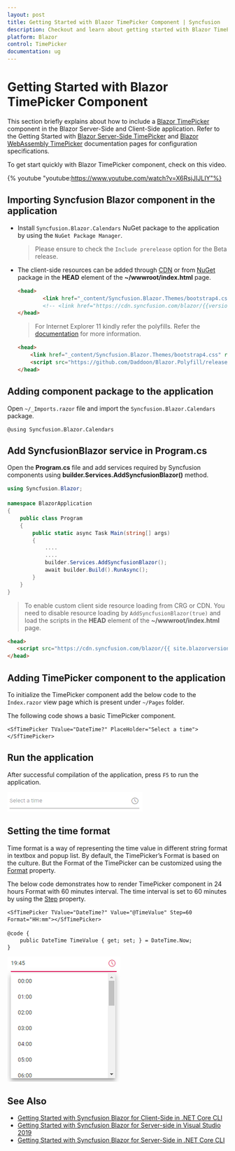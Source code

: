 ```yaml
---
layout: post
title: Getting Started with Blazor TimePicker Component | Syncfusion
description: Checkout and learn about getting started with Blazor TimePicker component of Syncfusion, and more details.
platform: Blazor
control: TimePicker
documentation: ug
---
```


# Getting Started with Blazor TimePicker Component

This section briefly explains about how to include a [Blazor TimePicker](https://www.syncfusion.com/blazor-components/blazor-timepicker) component in the Blazor Server-Side and Client-Side application. Refer to the Getting Started with [Blazor Server-Side TimePicker](../getting-started/blazor-server-side-visual-studio-2019/) and [Blazor WebAssembly TimePicker](../getting-started/blazor-webassembly-visual-studio-2019/) documentation pages for configuration specifications.

To get start quickly with Blazor TimePicker component, check on this video.

{% youtube
"youtube:https://www.youtube.com/watch?v=X6RsjJIJLIY"%}

## Importing Syncfusion Blazor component in the application

* Install `Syncfusion.Blazor.Calendars` NuGet package to the application by using the `NuGet Package Manager`.

    > Please ensure to check the `Include prerelease` option for the Beta release.

* The client-side resources can be added through [CDN](https://blazor.syncfusion.com/documentation/appearance/themes#cdn-reference) or from [NuGet](https://blazor.syncfusion.com/documentation/appearance/themes#static-web-assets) package in the  **HEAD** element of the **~/wwwroot/index.html** page.

    ```html
    <head>
            <link href="_content/Syncfusion.Blazor.Themes/bootstrap4.css" rel="stylesheet" />
            <!-- <link href="https://cdn.syncfusion.com/blazor/{{version}}/styles/{{theme}}.css" rel="stylesheet" /> -->
    </head>
    ```

    > For Internet Explorer 11 kindly refer the polyfills. Refer the [documentation](https://ej2.syncfusion.com/blazor/documentation/common/how-to/render-blazor-server-app-in-ie/) for more information.

    ```html
    <head>
        <link href="_content/Syncfusion.Blazor.Themes/bootstrap4.css" rel="stylesheet" />
        <script src="https://github.com/Daddoon/Blazor.Polyfill/releases/download/3.0.1/blazor.polyfill.min.js"></script>
    </head>
    ```

## Adding component package to the application

Open `~/_Imports.razor` file and import the `Syncfusion.Blazor.Calendars` package.

```cshtml
@using Syncfusion.Blazor.Calendars
```

## Add SyncfusionBlazor service in Program.cs

Open the **Program.cs** file and add services required by Syncfusion components using  **builder.Services.AddSyncfusionBlazor()** method.

```csharp
using Syncfusion.Blazor;

namespace BlazorApplication
{
    public class Program
    {
        public static async Task Main(string[] args)
        {
            ....
            ....
            builder.Services.AddSyncfusionBlazor();
            await builder.Build().RunAsync();
        }
    }
}
```

> To enable custom client side resource loading from CRG or CDN. You need to disable resource loading by `AddSyncfusionBlazor(true)` and load the scripts in the **HEAD** element of the **~/wwwroot/index.html** page.

 ```html
<head>
    <script src="https://cdn.syncfusion.com/blazor/{{ site.blazorversion }}/syncfusion-blazor.min.js"></script>
</head>
```

## Adding TimePicker component to the application

To initialize the TimePicker component add the below code to the `Index.razor` view page which is present under `~/Pages` folder.

The following code shows a basic TimePicker component.

```cshtml
<SfTimePicker TValue="DateTime?" PlaceHolder="Select a time"></SfTimePicker>
```

## Run the application

After successful compilation of the application, press `F5` to run the application.

![Blazor TimePicker](./images/blazor-timepicker.png)

## Setting the time format

Time format is a way of representing the time value in different string format in textbox and popup list. By default, the TimePicker’s Format is based on the culture.
But the Format of the TimePicker can be customized using the [Format](https://help.syncfusion.com/cr/blazor/Syncfusion.Blazor.Calendars.SfTimePicker-1.html#Syncfusion_Blazor_Calendars_SfTimePicker_1_Format) property.

The below code demonstrates how to render TimePicker component in 24 hours Format with 60 minutes interval. The time interval is set to 60 minutes by using the [Step](https://help.syncfusion.com/cr/blazor/Syncfusion.Blazor.Calendars.SfTimePicker-1.html#Syncfusion_Blazor_Calendars_SfTimePicker_1_Step) property.

```cshtml
<SfTimePicker TValue="DateTime?" Value="@TimeValue" Step=60 Format="HH:mm"></SfTimePicker>

@code {
    public DateTime TimeValue { get; set; } = DateTime.Now;
}
```

![Blazor TimePicker with Time Format](./images/blazor-timepicker-time-format.png)

## See Also

* [Getting Started with Syncfusion Blazor for Client-Side in .NET Core CLI](../getting-started/blazor-webassembly-dotnet-cli/)
* [Getting Started with Syncfusion Blazor for Server-side in Visual Studio 2019](../getting-started/blazor-server-side-visual-studio-2019/)
* [Getting Started with Syncfusion Blazor for Server-Side in .NET Core CLI](../getting-started/blazor-server-side-dotnet-cli/)